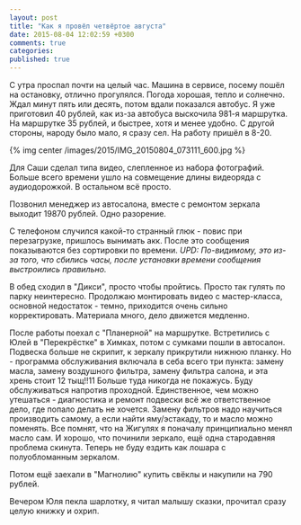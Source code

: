 ```yaml
---
layout: post
title: "Как я провёл четвёртое августа"
date: 2015-08-04 12:02:59 +0300
comments: true
categories: 
published: true
---
```

С утра проспал почти на целый час. Машина в сервисе, посему пошёл на остановку, отлично прогулялся. Погода хорошая, тепло и солнечно. Ждал минут пять или десять, потом вдали показался автобус. Я уже приготовил 40 рублей, как из-за автобуса выскочила 981-я маршрутка. На маршрутке 35 рублей, и быстрее, хотя и менее удобно. С другой стороны, народу было мало, я сразу сел. На работу пришёл в 8-20.

{% img center /images/2015/IMG_20150804_073111_600.jpg %}

Для Саши сделал типа видео, слепленное из набора фотографий. Больше всего времени ушло на совмещение длины видеоряда с аудиодорожкой. В остальном всё просто.

Позвонил менеджер из автосалона, вместе с ремонтом зеркала выходит 19870 рублей. Одно разорение.

С телефоном случился какой-то странный глюк - повис при перезагрузке, пришлось вынимать акк. После это сообщения показываются без сортировки по времени. *UPD: По-видимому, это из-за того, что сбились часы, после установки времени сообщения выстроились правильно.*

В обед сходил в "Дикси", просто чтобы пройтись. Просто так гулять по парку неинтересно. Продолжаю монтировать видео с мастер-класса, основной недостаток - темно, приходится очень сильно корректировать. Материала много, дело движется медленно.

После работы поехал с "Планерной" на маршрутке. Встретились с Юлей в "Перекрёстке" в Химках, потом с сумками пошли в автосалон. Подвеска больше не скрипит, к зеркалу прикрутили нижнюю планку. Но - программа обслуживания включала в себа всего три пункта: замену масла, замену воздушного фильтра, замену фильтра салона, и эта хрень стоит 12 тыщ!!11 Больше туда никогда не покажусь. Буду обслуживаться напротив проходной. Единственное, чем можно утешаться - диагностика и ремонт подвески всё же ответственное дело, где попало делать не хочется. Замену фильтров надо научиться производить самому, а если найти яму/эстакаду, то и масло можно поменять. Все помнят, что на Жигулях я поначалу принципиально менял масло сам. И хорошо, что починили зеркало, ещё одна стародавняя проблема скинута. Теперь не буду ездить как лошара с полуобломанным зеркалом.

Потом ещё заехали в "Магнолию" купить свёклы и накупили на 790 рублей.

Вечером Юля пекла шарлотку, я читал малышу сказки, прочитал сразу целую книжку и охрип.